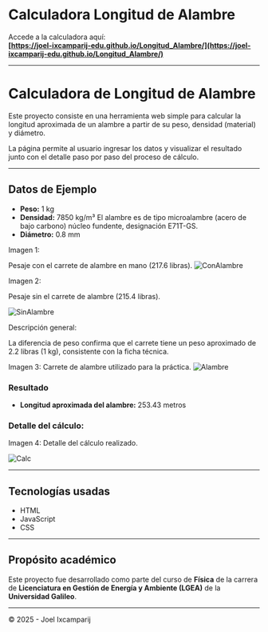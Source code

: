 # Calculadora Longitud de Alambre

Accede a la calculadora aquí:  
**[https://joel-ixcamparij-edu.github.io/Longitud_Alambre/](https://joel-ixcamparij-edu.github.io/Longitud_Alambre/)**

---

# Calculadora de Longitud de Alambre

Este proyecto consiste en una herramienta web simple para calcular la longitud aproximada de un alambre a partir de su peso, densidad (material) y diámetro.

La página permite al usuario ingresar los datos y visualizar el resultado junto con el detalle paso por paso del proceso de cálculo.

---

## Datos de Ejemplo

- **Peso:** 1 kg
- **Densidad:** 7850 kg/m³ El alambre es de tipo microalambre (acero de bajo carbono) núcleo fundente, designación E71T-GS.
- **Diámetro:** 0.8 mm


Imagen 1:

Pesaje con el carrete de alambre en mano (217.6 libras).
![ConAlambre](https://github.com/user-attachments/assets/905b6c6c-4e35-4918-accd-2a315573affa)

Imagen 2:

Pesaje sin el carrete de alambre (215.4 libras).

![SinAlambre](https://github.com/user-attachments/assets/83b87b8c-e339-4962-96ee-b5fd3eb94eee)


Descripción general:

La diferencia de peso confirma que el carrete tiene un peso aproximado de 2.2 libras (1 kg), consistente con la ficha técnica.

Imagen 3:
Carrete de alambre utilizado para la práctica.
![Alambre](https://github.com/user-attachments/assets/dc553235-3401-4ab1-9020-7a2eb0638d7f)


### Resultado

- **Longitud aproximada del alambre:** 253.43 metros

### Detalle del cálculo:
Imagen 4: Detalle del cálculo realizado. 

![Calc](https://github.com/user-attachments/assets/6a39840f-fe30-4a87-92d7-b88b51f81f3c)


---

## Tecnologías usadas

- HTML
- JavaScript 
- CSS 

---

## Propósito académico

Este proyecto fue desarrollado como parte del curso de **Física** de la carrera de **Licenciatura en Gestión de Energía y Ambiente (LGEA)** de la **Universidad Galileo**.

---

© 2025 - Joel Ixcamparij
